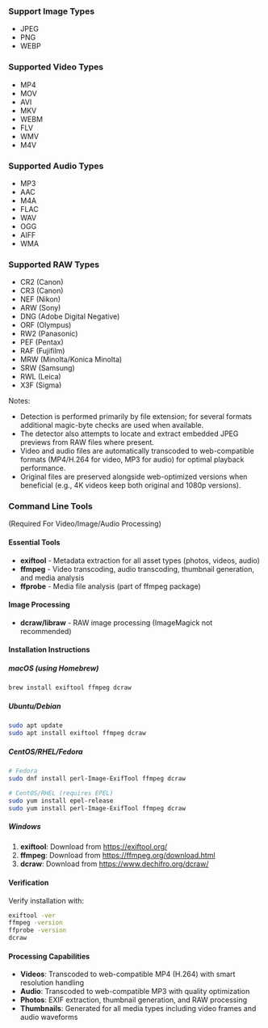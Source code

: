 
### Support Image Types
- JPEG
- PNG
- WEBP

### Supported Video Types
- MP4
- MOV
- AVI
- MKV
- WEBM
- FLV
- WMV
- M4V

### Supported Audio Types
- MP3
- AAC
- M4A
- FLAC
- WAV
- OGG
- AIFF
- WMA

### Supported RAW Types
- CR2 (Canon)
- CR3 (Canon)
- NEF (Nikon)
- ARW (Sony)
- DNG (Adobe Digital Negative)
- ORF (Olympus)
- RW2 (Panasonic)
- PEF (Pentax)
- RAF (Fujifilm)
- MRW (Minolta/Konica Minolta)
- SRW (Samsung)
- RWL (Leica)
- X3F (Sigma)

Notes:
- Detection is performed primarily by file extension; for several formats additional magic-byte checks are used when available.
- The detector also attempts to locate and extract embedded JPEG previews from RAW files where present.
- Video and audio files are automatically transcoded to web-compatible formats (MP4/H.264 for video, MP3 for audio) for optimal playback performance.
- Original files are preserved alongside web-optimized versions when beneficial (e.g., 4K videos keep both original and 1080p versions).

### Command Line Tools
(Required For Video/Image/Audio Processing)

#### Essential Tools
- **exiftool** - Metadata extraction for all asset types (photos, videos, audio)
- **ffmpeg** - Video transcoding, audio transcoding, thumbnail generation, and media analysis
- **ffprobe** - Media file analysis (part of ffmpeg package)

#### Image Processing
- **dcraw/libraw** - RAW image processing (ImageMagick not recommended)

#### Installation Instructions

##### macOS (using Homebrew)
```bash
brew install exiftool ffmpeg dcraw
```

##### Ubuntu/Debian
```bash
sudo apt update
sudo apt install exiftool ffmpeg dcraw
```

##### CentOS/RHEL/Fedora
```bash
# Fedora
sudo dnf install perl-Image-ExifTool ffmpeg dcraw

# CentOS/RHEL (requires EPEL)
sudo yum install epel-release
sudo yum install perl-Image-ExifTool ffmpeg dcraw
```

##### Windows
1. **exiftool**: Download from https://exiftool.org/
2. **ffmpeg**: Download from https://ffmpeg.org/download.html
3. **dcraw**: Download from https://www.dechifro.org/dcraw/

#### Verification
Verify installation with:
```bash
exiftool -ver
ffmpeg -version
ffprobe -version
dcraw
```

#### Processing Capabilities
- **Videos**: Transcoded to web-compatible MP4 (H.264) with smart resolution handling
- **Audio**: Transcoded to web-compatible MP3 with quality optimization
- **Photos**: EXIF extraction, thumbnail generation, and RAW processing
- **Thumbnails**: Generated for all media types including video frames and audio waveforms
